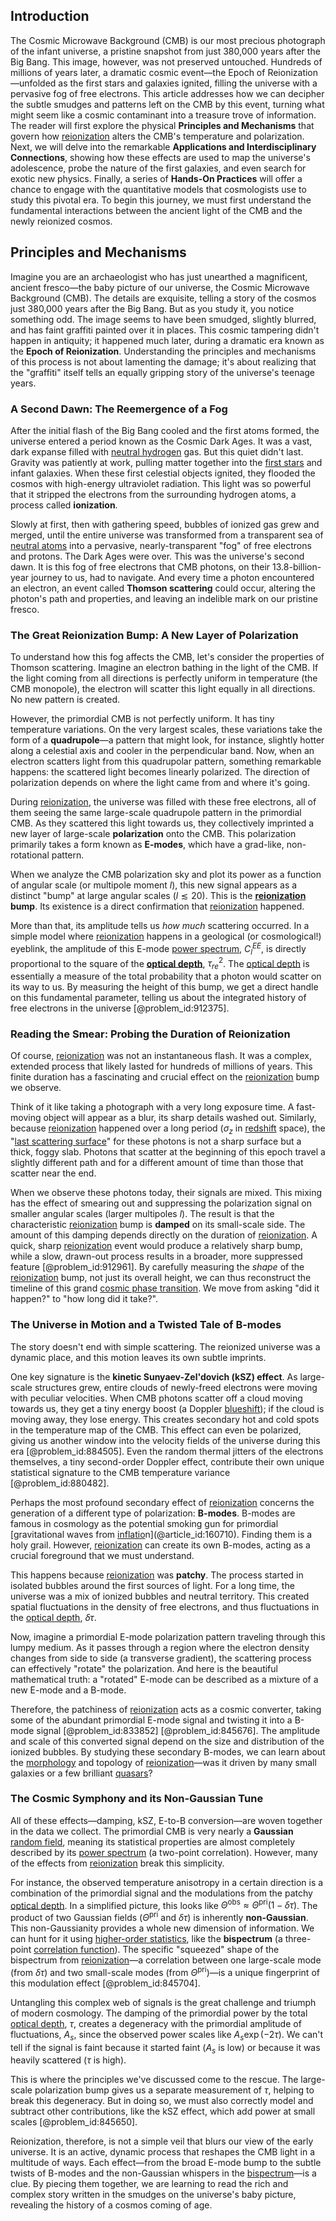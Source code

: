 ## Introduction
The Cosmic Microwave Background (CMB) is our most precious photograph of the infant universe, a pristine snapshot from just 380,000 years after the Big Bang. This image, however, was not preserved untouched. Hundreds of millions of years later, a dramatic cosmic event—the Epoch of Reionization—unfolded as the first stars and galaxies ignited, filling the universe with a pervasive fog of free electrons. This article addresses how we can decipher the subtle smudges and patterns left on the CMB by this event, turning what might seem like a cosmic contaminant into a treasure trove of information. The reader will first explore the physical **Principles and Mechanisms** that govern how [reionization](@article_id:157862) alters the CMB's temperature and polarization. Next, we will delve into the remarkable **Applications and Interdisciplinary Connections**, showing how these effects are used to map the universe's adolescence, probe the nature of the first galaxies, and even search for exotic new physics. Finally, a series of **Hands-On Practices** will offer a chance to engage with the quantitative models that cosmologists use to study this pivotal era. To begin this journey, we must first understand the fundamental interactions between the ancient light of the CMB and the newly reionized cosmos.

## Principles and Mechanisms

Imagine you are an archaeologist who has just unearthed a magnificent, ancient fresco—the baby picture of our universe, the Cosmic Microwave Background (CMB). The details are exquisite, telling a story of the cosmos just 380,000 years after the Big Bang. But as you study it, you notice something odd. The image seems to have been smudged, slightly blurred, and has faint graffiti painted over it in places. This cosmic tampering didn't happen in antiquity; it happened much later, during a dramatic era known as the **Epoch of Reionization**. Understanding the principles and mechanisms of this process is not about lamenting the damage; it's about realizing that the "graffiti" itself tells an equally gripping story of the universe's teenage years.

### A Second Dawn: The Reemergence of a Fog

After the initial flash of the Big Bang cooled and the first atoms formed, the universe entered a period known as the Cosmic Dark Ages. It was a vast, dark expanse filled with [neutral hydrogen](@article_id:173777) gas. But this quiet didn't last. Gravity was patiently at work, pulling matter together into the [first stars](@article_id:157997) and infant galaxies. When these first celestial objects ignited, they flooded the cosmos with high-energy ultraviolet radiation. This light was so powerful that it stripped the electrons from the surrounding hydrogen atoms, a process called **ionization**.

Slowly at first, then with gathering speed, bubbles of ionized gas grew and merged, until the entire universe was transformed from a transparent sea of [neutral atoms](@article_id:157460) into a pervasive, nearly-transparent "fog" of free electrons and protons. The Dark Ages were over. This was the universe's second dawn. It is this fog of free electrons that CMB photons, on their 13.8-billion-year journey to us, had to navigate. And every time a photon encountered an electron, an event called **Thomson scattering** could occur, altering the photon's path and properties, and leaving an indelible mark on our pristine fresco.

### The Great Reionization Bump: A New Layer of Polarization

To understand how this fog affects the CMB, let's consider the properties of Thomson scattering. Imagine an electron bathing in the light of the CMB. If the light coming from all directions is perfectly uniform in temperature (the CMB monopole), the electron will scatter this light equally in all directions. No new pattern is created.

However, the primordial CMB is not perfectly uniform. It has tiny temperature variations. On the very largest scales, these variations take the form of a **quadrupole**—a pattern that might look, for instance, slightly hotter along a celestial axis and cooler in the perpendicular band. Now, when an electron scatters light from this quadrupolar pattern, something remarkable happens: the scattered light becomes linearly polarized. The direction of polarization depends on where the light came from and where it's going.

During [reionization](@article_id:157862), the universe was filled with these free electrons, all of them seeing the same large-scale quadrupole pattern in the primordial CMB. As they scattered this light towards us, they collectively imprinted a new layer of large-scale **polarization** onto the CMB. This polarization primarily takes a form known as **E-modes**, which have a grad-like, non-rotational pattern.

When we analyze the CMB polarization sky and plot its power as a function of angular scale (or multipole moment $l$), this new signal appears as a distinct "bump" at large angular scales ($l \lesssim 20$). This is the **[reionization](@article_id:157862) bump**. Its existence is a direct confirmation that [reionization](@article_id:157862) happened.

More than that, its amplitude tells us *how much* scattering occurred. In a simple model where [reionization](@article_id:157862) happens in a geological (or cosmological!) eyeblink, the amplitude of this E-mode [power spectrum](@article_id:159502), $C_l^{EE}$, is directly proportional to the square of the **[optical depth](@article_id:158523)**, $\tau_{re}^2$. The [optical depth](@article_id:158523) is essentially a measure of the total probability that a photon would scatter on its way to us. By measuring the height of this bump, we get a direct handle on this fundamental parameter, telling us about the integrated history of free electrons in the universe [@problem_id:912375].

### Reading the Smear: Probing the Duration of Reionization

Of course, [reionization](@article_id:157862) was not an instantaneous flash. It was a complex, extended process that likely lasted for hundreds of millions of years. This finite duration has a fascinating and crucial effect on the [reionization](@article_id:157862) bump we observe.

Think of it like taking a photograph with a very long exposure time. A fast-moving object will appear as a blur, its sharp details washed out. Similarly, because [reionization](@article_id:157862) happened over a long period ($\sigma_z$ in [redshift](@article_id:159451) space), the "[last scattering surface](@article_id:157207)" for these photons is not a sharp surface but a thick, foggy slab. Photons that scatter at the beginning of this epoch travel a slightly different path and for a different amount of time than those that scatter near the end.

When we observe these photons today, their signals are mixed. This mixing has the effect of smearing out and suppressing the polarization signal on smaller angular scales (larger multipoles $l$). The result is that the characteristic [reionization](@article_id:157862) bump is **damped** on its small-scale side. The amount of this damping depends directly on the duration of [reionization](@article_id:157862). A quick, sharp [reionization](@article_id:157862) event would produce a relatively sharp bump, while a slow, drawn-out process results in a broader, more suppressed feature [@problem_id:912961]. By carefully measuring the *shape* of the [reionization](@article_id:157862) bump, not just its overall height, we can thus reconstruct the timeline of this grand [cosmic phase transition](@article_id:157869). We move from asking "did it happen?" to "how long did it take?".

### The Universe in Motion and a Twisted Tale of B-modes

The story doesn't end with simple scattering. The reionized universe was a dynamic place, and this motion leaves its own subtle imprints.

One key signature is the **kinetic Sunyaev-Zel'dovich (kSZ) effect**. As large-scale structures grew, entire clouds of newly-freed electrons were moving with peculiar velocities. When CMB photons scatter off a cloud moving towards us, they get a tiny energy boost (a Doppler [blueshift](@article_id:273920)); if the cloud is moving away, they lose energy. This creates secondary hot and cold spots in the temperature map of the CMB. This effect can even be polarized, giving us another window into the velocity fields of the universe during this era [@problem_id:884505]. Even the random thermal jitters of the electrons themselves, a tiny second-order Doppler effect, contribute their own unique statistical signature to the CMB temperature variance [@problem_id:880482].

Perhaps the most profound secondary effect of [reionization](@article_id:157862) concerns the generation of a different type of polarization: **B-modes**. B-modes are famous in cosmology as the potential smoking gun for primordial [gravitational waves from [inflatio](@article_id:159450)n](@article_id:160710). Finding them is a holy grail. However, [reionization](@article_id:157862) can create its own B-modes, acting as a crucial foreground that we must understand.

This happens because [reionization](@article_id:157862) was **patchy**. The process started in isolated bubbles around the first sources of light. For a long time, the universe was a mix of ionized bubbles and neutral territory. This created spatial fluctuations in the density of free electrons, and thus fluctuations in the [optical depth](@article_id:158523), $\delta\tau$.

Now, imagine a primordial E-mode polarization pattern traveling through this lumpy medium. As it passes through a region where the electron density changes from side to side (a transverse gradient), the scattering process can effectively "rotate" the polarization. And here is the beautiful mathematical truth: a "rotated" E-mode can be described as a mixture of a new E-mode and a B-mode.

Therefore, the patchiness of [reionization](@article_id:157862) acts as a cosmic converter, taking some of the abundant primordial E-mode signal and twisting it into a B-mode signal [@problem_id:833852] [@problem_id:845676]. The amplitude and scale of this converted signal depend on the size and distribution of the ionized bubbles. By studying these secondary B-modes, we can learn about the [morphology](@article_id:272591) and topology of [reionization](@article_id:157862)—was it driven by many small galaxies or a few brilliant [quasars](@article_id:158727)?

### The Cosmic Symphony and its Non-Gaussian Tune

All of these effects—damping, kSZ, E-to-B conversion—are woven together in the data we collect. The primordial CMB is very nearly a **Gaussian** [random field](@article_id:268208), meaning its statistical properties are almost completely described by its [power spectrum](@article_id:159502) (a two-point correlation). However, many of the effects from [reionization](@article_id:157862) break this simplicity.

For instance, the observed temperature anisotropy in a certain direction is a combination of the primordial signal and the modulations from the patchy [optical depth](@article_id:158523). In a simplified picture, this looks like $\Theta^{\text{obs}} \approx \Theta^{\text{pri}} (1 - \delta\tau)$. The product of two Gaussian fields ($\Theta^{\text{pri}}$ and $\delta\tau$) is inherently **non-Gaussian**. This non-Gaussianity provides a whole new dimension of information. We can hunt for it using [higher-order statistics](@article_id:192855), like the **bispectrum** (a three-point [correlation function](@article_id:136704)). The specific "squeezed" shape of the bispectrum from [reionization](@article_id:157862)—a correlation between one large-scale mode (from $\delta\tau$) and two small-scale modes (from $\Theta^{\text{pri}}$)—is a unique fingerprint of this modulation effect [@problem_id:845704].

Untangling this complex web of signals is the great challenge and triumph of modern cosmology. The damping of the primordial power by the total [optical depth](@article_id:158523), $\tau$, creates a degeneracy with the primordial amplitude of fluctuations, $A_s$, since the observed power scales like $A_s \exp(-2\tau)$. We can't tell if the signal is faint because it started faint ($A_s$ is low) or because it was heavily scattered ($\tau$ is high).

This is where the principles we've discussed come to the rescue. The large-scale polarization bump gives us a separate measurement of $\tau$, helping to break this degeneracy. But in doing so, we must also correctly model and subtract other contributions, like the kSZ effect, which add power at small scales [@problem_id:845650].

Reionization, therefore, is not a simple veil that blurs our view of the early universe. It is an active, dynamic process that reshapes the CMB light in a multitude of ways. Each effect—from the broad E-mode bump to the subtle twists of B-modes and the non-Gaussian whispers in the [bispectrum](@article_id:158051)—is a clue. By piecing them together, we are learning to read the rich and complex story written in the smudges on the universe's baby picture, revealing the history of a cosmos coming of age.